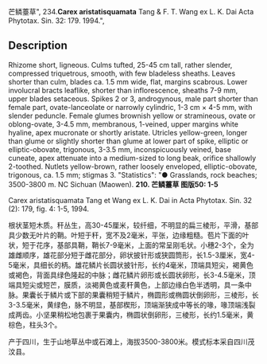 芒鳞薹草",
234.**Carex aristatisquamata** Tang & F. T. Wang ex L. K. Dai Acta Phytotax. Sin. 32: 179. 1994.",

## Description
Rhizome short, ligneous. Culms tufted, 25-45 cm tall, rather slender, compressed triquetrous, smooth, with few bladeless sheaths. Leaves shorter than culm, blades ca. 1.5 mm wide, flat, margins scabrous. Lower involucral bracts leaflike, shorter than inflorescence, sheaths 7-9 mm, upper blades setaceous. Spikes 2 or 3, androgynous, male part shorter than female part, ovate-lanceolate or narrowly cylindric, 1-3 cm × 4-5 mm, with slender peduncle. Female glumes brownish yellow or stramineous, ovate or oblong-ovate, 3-4.5 mm, membranous, 1-veined, upper margins white hyaline, apex mucronate or shortly aristate. Utricles yellow-green, longer than glume or slightly shorter than glume at lower part of spike, elliptic or elliptic-obovate, trigonous, 3-3.5 mm, inconspicuously veined, base cuneate, apex attenuate into a medium-sized to long beak, orifice shallowly 2-toothed. Nutlets yellow-brown, rather loosely enveloped, elliptic-obovate, trigonous, ca. 1.5 mm; stigmas 3.
  "Statistics": "● Grasslands, rock beaches; 3500-3800 m. NC Sichuan (Maowen).
**210. 芒鳞薹草 图版50: 1-5**

Carex aristatisquamata Tang et Wang ex L. K. Dai in Acta Phytotax. Sin. 32 (2): 179, fig. 4: 1-5, 1994.

根状茎短木质。秆丛生，高30-45厘米，较纤细，不明显的扁三棱形，平滑，基部具少数无叶片的鞘。叶短于秆，宽不及2毫米，平张，边缘粗糙。苞片下面的叶状，短于花序，基部具鞘，鞘长7-9毫米，上面的常呈刚毛状。小穗2-3个，全为雄雌顺序，雄花部分短于雌花部分，卵状披针形或狭圆筒形，长1.5-3厘米，宽4-5毫米，具细长的柄。雄花鳞片长圆状披针形，长约4毫米，顶端具短尖，褐黄色或褐色，背面具绿色隆起的中脉；雌花鳞片卵形或长圆状卵形，长3-4.5毫米，顶端具短尖或短芒，膜质，淡褐黄色或麦秆黄色，上部边缘白色半透明，具一条中脉。果囊长于鳞片或下部的果囊稍短于鳞片，椭圆形或椭圆状倒卵形，三棱形，长3-3.5毫米，黄绿色，脉不明显，基部楔形，顶端渐狭成中等长的喙，喙顶端浅裂成两齿。小坚果稍松地包裹于果囊内，椭圆状倒卵形，三棱形，长约1.5毫米，黄棕色，柱头3个。

产于四川，生于山地草丛中或石滩上，海拔3500-3800米。模式标本采自四川茂汶县。
